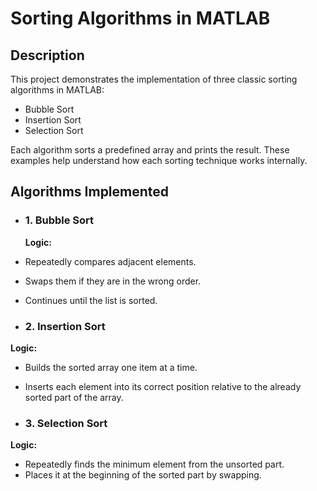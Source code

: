 # Sorting Algorithms in MATLAB
## Description
This project demonstrates the implementation of three classic sorting algorithms in MATLAB:
- Bubble Sort
- Insertion Sort
- Selection Sort

Each algorithm sorts a predefined array and prints the result. These examples help understand how each sorting technique works internally.

## Algorithms Implemented
- ### 1. Bubble Sort
   **Logic:**
- Repeatedly compares adjacent elements.
- Swaps them if they are in the wrong order.
- Continues until the list is sorted.

- ### 2. Insertion Sort
**Logic:**
- Builds the sorted array one item at a time.
- Inserts each element into its correct position relative to the already sorted part of the array.


- ### 3. Selection Sort
**Logic:**
- Repeatedly finds the minimum element from the unsorted part.
- Places it at the beginning of the sorted part by swapping.


